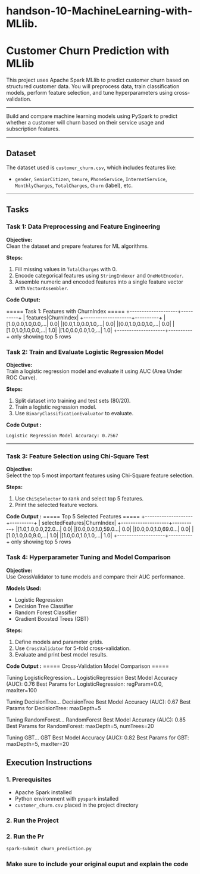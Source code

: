 # handson-10-MachineLearning-with-MLlib.

#  Customer Churn Prediction with MLlib

This project uses Apache Spark MLlib to predict customer churn based on structured customer data. You will preprocess data, train classification models, perform feature selection, and tune hyperparameters using cross-validation.

---



Build and compare machine learning models using PySpark to predict whether a customer will churn based on their service usage and subscription features.

---

##  Dataset

The dataset used is `customer_churn.csv`, which includes features like:

- `gender`, `SeniorCitizen`, `tenure`, `PhoneService`, `InternetService`, `MonthlyCharges`, `TotalCharges`, `Churn` (label), etc.

---

##  Tasks

### Task 1: Data Preprocessing and Feature Engineering

**Objective:**  
Clean the dataset and prepare features for ML algorithms.

**Steps:**
1. Fill missing values in `TotalCharges` with 0.
2. Encode categorical features using `StringIndexer` and `OneHotEncoder`.
3. Assemble numeric and encoded features into a single feature vector with `VectorAssembler`.

**Code Output:**

===== Task 1: Features with ChurnIndex =====
+--------------------+----------+
|            features|ChurnIndex|
+--------------------+----------+
|[1.0,0.0,1.0,0.0,...|       0.0|
|[0.0,1.0,0.0,1.0,...|       0.0|
|[0.0,1.0,0.0,1.0,...|       0.0|
|[1.0,1.0,1.0,0.0,...|       1.0|
|[1.0,0.0,0.0,1.0,...|       1.0|
+--------------------+----------+
only showing top 5 rows

### Task 2: Train and Evaluate Logistic Regression Model

**Objective:**  
Train a logistic regression model and evaluate it using AUC (Area Under ROC Curve).

**Steps:**
1. Split dataset into training and test sets (80/20).
2. Train a logistic regression model.
3. Use `BinaryClassificationEvaluator` to evaluate.

**Code Output :**
```
Logistic Regression Model Accuracy: 0.7567
```

---

###  Task 3: Feature Selection using Chi-Square Test

**Objective:**  
Select the top 5 most important features using Chi-Square feature selection.

**Steps:**
1. Use `ChiSqSelector` to rank and select top 5 features.
2. Print the selected feature vectors.

**Code Output :**
===== Top 5 Selected Features =====
+--------------------+----------+
|    selectedFeatures|ChurnIndex|
+--------------------+----------+
|[1.0,1.0,0.0,22.0...|       0.0|
|[0.0,0.0,1.0,59.0...|       0.0|
|[0.0,0.0,1.0,69.0...|       0.0|
|[1.0,1.0,0.0,9.0,...|       1.0|
|[1.0,0.0,1.0,1.0,...|       1.0|
+--------------------+----------+
only showing top 5 rows

### Task 4: Hyperparameter Tuning and Model Comparison

**Objective:**  
Use CrossValidator to tune models and compare their AUC performance.

**Models Used:**
- Logistic Regression
- Decision Tree Classifier
- Random Forest Classifier
- Gradient Boosted Trees (GBT)

**Steps:**
1. Define models and parameter grids.
2. Use `CrossValidator` for 5-fold cross-validation.
3. Evaluate and print best model results.

**Code Output :**
===== Cross-Validation Model Comparison =====

Tuning LogisticRegression...
LogisticRegression Best Model Accuracy (AUC): 0.76
Best Params for LogisticRegression: regParam=0.0, maxIter=100

Tuning DecisionTree...
DecisionTree Best Model Accuracy (AUC): 0.67
Best Params for DecisionTree: maxDepth=5

Tuning RandomForest...
RandomForest Best Model Accuracy (AUC): 0.85
Best Params for RandomForest: maxDepth=5, numTrees=20

Tuning GBT...
GBT Best Model Accuracy (AUC): 0.82
Best Params for GBT: maxDepth=5, maxIter=20

##  Execution Instructions

### 1. Prerequisites

- Apache Spark installed
- Python environment with `pyspark` installed
- `customer_churn.csv` placed in the project directory

### 2. Run the Project

### 2. Run the Pr

```bash
spark-submit churn_prediction.py
```
### Make sure to include your original ouput and explain the code
